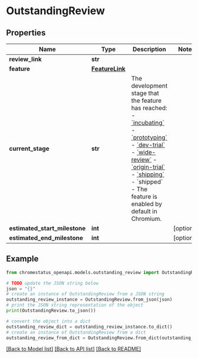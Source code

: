# OutstandingReview


## Properties

Name | Type | Description | Notes
------------ | ------------- | ------------- | -------------
**review_link** | **str** |  | 
**feature** | [**FeatureLink**](FeatureLink.md) |  | 
**current_stage** | **str** | The development stage that the feature has reached:   - [&#x60;incubating&#x60;](https://www.chromium.org/blink/launching-features/#start-incubating)   - [&#x60;prototyping&#x60;](https://www.chromium.org/blink/launching-features/#prototyping)   - [&#x60;dev-trial&#x60;](https://www.chromium.org/blink/launching-features/#dev-trials)   - [&#x60;wide-review&#x60;](https://www.chromium.org/blink/launching-features/#widen-review)   - [&#x60;origin-trial&#x60;](https://www.chromium.org/blink/launching-features/#origin-trials)   - [&#x60;shipping&#x60;](https://www.chromium.org/blink/launching-features/#new-feature-prepare-to-ship)   - &#x60;shipped&#x60; - The feature is enabled by default in Chromium.  | 
**estimated_start_milestone** | **int** |  | [optional] 
**estimated_end_milestone** | **int** |  | [optional] 

## Example

```python
from chromestatus_openapi.models.outstanding_review import OutstandingReview

# TODO update the JSON string below
json = "{}"
# create an instance of OutstandingReview from a JSON string
outstanding_review_instance = OutstandingReview.from_json(json)
# print the JSON string representation of the object
print(OutstandingReview.to_json())

# convert the object into a dict
outstanding_review_dict = outstanding_review_instance.to_dict()
# create an instance of OutstandingReview from a dict
outstanding_review_from_dict = OutstandingReview.from_dict(outstanding_review_dict)
```
[[Back to Model list]](../README.md#documentation-for-models) [[Back to API list]](../README.md#documentation-for-api-endpoints) [[Back to README]](../README.md)


